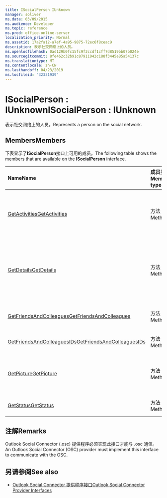 ```yaml
---
title: ISocialPerson IUnknown
manager: soliver
ms.date: 03/09/2015
ms.audience: Developer
ms.topic: reference
ms.prod: office-online-server
localization_priority: Normal
ms.assetid: 17a2fa12-a7ef-4a95-9875-72ec6f8ceac9
description: 表示社交网络上的人员。
ms.openlocfilehash: 0ad129b0fc15fc9f3ccdf1cff7d8519bb07b024e
ms.sourcegitcommit: 8fe462c32b91c87911942c188f3445e85a54137c
ms.translationtype: MT
ms.contentlocale: zh-CN
ms.lasthandoff: 04/23/2019
ms.locfileid: "32331939"
---
```

# <a name="isocialperson--iunknown"></a><span data-ttu-id="4b6c9-103">ISocialPerson : IUnknown</span><span class="sxs-lookup"><span data-stu-id="4b6c9-103">ISocialPerson : IUnknown</span></span>

<span data-ttu-id="4b6c9-104">表示社交网络上的人员。</span><span class="sxs-lookup"><span data-stu-id="4b6c9-104">Represents a person on the social network.</span></span>
  
## <a name="members"></a><span data-ttu-id="4b6c9-105">Members</span><span class="sxs-lookup"><span data-stu-id="4b6c9-105">Members</span></span>

<span data-ttu-id="4b6c9-106">下表显示了**ISocialPerson**接口上可用的成员。</span><span class="sxs-lookup"><span data-stu-id="4b6c9-106">The following table shows the members that are available on the **ISocialPerson** interface.</span></span> 
  
|<span data-ttu-id="4b6c9-107">**Name**</span><span class="sxs-lookup"><span data-stu-id="4b6c9-107">**Name**</span></span>|<span data-ttu-id="4b6c9-108">**成员类型**</span><span class="sxs-lookup"><span data-stu-id="4b6c9-108">**Member type**</span></span>|<span data-ttu-id="4b6c9-109">**Description**</span><span class="sxs-lookup"><span data-stu-id="4b6c9-109">**Description**</span></span>|
|:-----|:-----|:-----|
|[<span data-ttu-id="4b6c9-110">GetActivities</span><span class="sxs-lookup"><span data-stu-id="4b6c9-110">GetActivities</span></span>](isocialperson-getactivities.md) <br/> |<span data-ttu-id="4b6c9-111">方法</span><span class="sxs-lookup"><span data-stu-id="4b6c9-111">Method</span></span>  <br/> |<span data-ttu-id="4b6c9-112">由于 Outlook Social Connector 2013, 此方法已被弃用。</span><span class="sxs-lookup"><span data-stu-id="4b6c9-112">This method has been deprecated since Outlook Social Connector 2013.</span></span>  <br/> |
|[<span data-ttu-id="4b6c9-113">GetDetails</span><span class="sxs-lookup"><span data-stu-id="4b6c9-113">GetDetails</span></span>](isocialperson-getdetails.md) <br/> |<span data-ttu-id="4b6c9-114">方法</span><span class="sxs-lookup"><span data-stu-id="4b6c9-114">Method</span></span>  <br/> |<span data-ttu-id="4b6c9-115">获取一个字符串, 表示人员的详细信息, 如名字、姓氏和指向个人资料图片的 URL。</span><span class="sxs-lookup"><span data-stu-id="4b6c9-115">Gets a string that represents details for the person, such as the first name, last name, and a URL to a profile picture.</span></span>  <br/> |
|[<span data-ttu-id="4b6c9-116">GetFriendsAndColleagues</span><span class="sxs-lookup"><span data-stu-id="4b6c9-116">GetFriendsAndColleagues</span></span>](isocialperson-getfriendsandcolleagues.md) <br/> |<span data-ttu-id="4b6c9-117">方法</span><span class="sxs-lookup"><span data-stu-id="4b6c9-117">Method</span></span>  <br/> |<span data-ttu-id="4b6c9-118">获取表示人员集合的字符串。</span><span class="sxs-lookup"><span data-stu-id="4b6c9-118">Gets a string that represents a collection of people.</span></span>  <br/> |
|[<span data-ttu-id="4b6c9-119">GetFriendsAndColleaguesIDs</span><span class="sxs-lookup"><span data-stu-id="4b6c9-119">GetFriendsAndColleaguesIDs</span></span>](isocialperson-getfriendsandcolleaguesids.md) <br/> |<span data-ttu-id="4b6c9-120">方法</span><span class="sxs-lookup"><span data-stu-id="4b6c9-120">Method</span></span>  <br/> |<span data-ttu-id="4b6c9-121">目前不支持此方法。</span><span class="sxs-lookup"><span data-stu-id="4b6c9-121">This method is currently not supported.</span></span>  <br/> |
|[<span data-ttu-id="4b6c9-122">GetPicture</span><span class="sxs-lookup"><span data-stu-id="4b6c9-122">GetPicture</span></span>](isocialperson-getpicture.md) <br/> |<span data-ttu-id="4b6c9-123">方法</span><span class="sxs-lookup"><span data-stu-id="4b6c9-123">Method</span></span>  <br/> |<span data-ttu-id="4b6c9-124">获取包含人员的图片资源的字节数组。</span><span class="sxs-lookup"><span data-stu-id="4b6c9-124">Gets an array of bytes that contains the picture resource for the person.</span></span>  <br/> |
|[<span data-ttu-id="4b6c9-125">GetStatus</span><span class="sxs-lookup"><span data-stu-id="4b6c9-125">GetStatus</span></span>](isocialperson-getstatus.md) <br/> |<span data-ttu-id="4b6c9-126">方法</span><span class="sxs-lookup"><span data-stu-id="4b6c9-126">Method</span></span>  <br/> |<span data-ttu-id="4b6c9-127">目前不支持此方法。</span><span class="sxs-lookup"><span data-stu-id="4b6c9-127">This method is currently not supported.</span></span>  <br/> |
   
## <a name="remarks"></a><span data-ttu-id="4b6c9-128">注解</span><span class="sxs-lookup"><span data-stu-id="4b6c9-128">Remarks</span></span>

<span data-ttu-id="4b6c9-129">Outlook Social Connector (.osc) 提供程序必须实现此接口才能与 .osc 通信。</span><span class="sxs-lookup"><span data-stu-id="4b6c9-129">An Outlook Social Connector (OSC) provider must implement this interface to communicate with the OSC.</span></span>
  
## <a name="see-also"></a><span data-ttu-id="4b6c9-130">另请参阅</span><span class="sxs-lookup"><span data-stu-id="4b6c9-130">See also</span></span>

- [<span data-ttu-id="4b6c9-131">Outlook Social Connector 提供程序接口</span><span class="sxs-lookup"><span data-stu-id="4b6c9-131">Outlook Social Connector Provider Interfaces</span></span>](outlook-social-connector-provider-interfaces.md)

